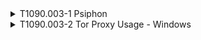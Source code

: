 <details>
<summary>T1090.003-1 Psiphon
</summary>
<pre>$ NA </pre>
</details>
<details>
<summary>T1090.003-2 Tor Proxy Usage - Windows
</summary>
<pre>$ NA </pre>
</details>
